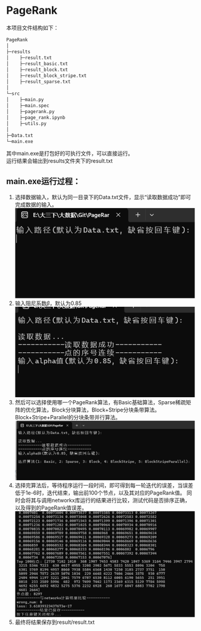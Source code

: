 # PageRank
本项目文件结构如下：  
```
PageRank
│
├─results
│    ├─result.txt
│    ├─result_basic.txt
│    ├─result_block.txt
│    ├─result_block_stripe.txt
│    ├─result_sparse.txt
│
└─src
│    ├─main.py
│    ├─main.spec
│    ├─pagerank.py
│    ├─page_rank.ipynb
│    ├─utils.py
│
├─Data.txt
└─main.exe
```
其中main.exe是打包好的可执行文件，可以直接运行。  
运行结果会输出到results文件夹下的result.txt

## main.exe运行过程：
1. 选择数据输入，默认为同一目录下的Data.txt文件，显示“读取数据成功”即可完成数据的输入。  
![alt text](img\image-1.png)
2. 输入阻尼系数$\beta$，默认为0.85  
![alt text](img\image-2.png)
3. 然后可以选择使用哪一个PageRank算法，有Basic基础算法，Sparse稀疏矩阵的优化算法，Block分块算法，Block+Stripe分块条带算法。Block+Stripe+Parallel的分块条带并行算法。  
![alt text](img\image-3.png)
4. 选择完算法后，等待程序运行一段时间，即可得到每一轮迭代的误差，当误差低于1e-6时，迭代结束，输出前100个节点，以及其对应的PageRank值。
同时会将其与调用networkx库运行的结果进行比较，测试代码是否排序正确，以及得到的PageRank值误差。  
![alt text](img\image-4.png)
5. 最终将结果保存到result/result.txt
